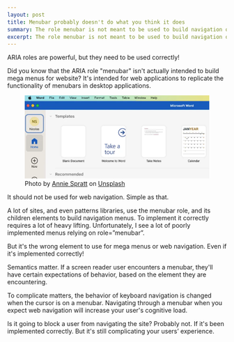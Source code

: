 ```yaml
---
layout: post
title: Menubar probably doesn't do what you think it does
summary: The role menubar is not meant to be used to build navigation on the web. It should be used if you need to copy how menubars work on desktop applications.
excerpt: The role menubar is not meant to be used to build navigation on the web. It should be used if you need to copy how menubars work on desktop applications.
---
```


ARIA roles are powerful, but they need to be used correctly!

Did you know that the ARIA role "menubar" isn't actually intended to build mega menus for website? It's intended for web applications to replicate the functionality of menubars in desktop applications.

<figure>
    <img src="/img/menubar.jpg" alt="Screenshot of Microsoft Word interface on MacOS, showing the menubar.">
    <figcaption class="image-caption"><span>Photo by </span><a href="https://unsplash.com/@anniespratt" rel="">Annie Spratt</a><span> on </span><a href="https://unsplash.com" rel="">Unsplash</a></figcaption>
    </figure>

It should not be used for web navigation. Simple as that.

A lot of sites, and even patterns libraries, use the menubar role, and its children elements to build navigation menus. To implement it correctly requires a lot of heavy lifting. Unfortunately, I see a lot of poorly implemented menus relying on role=”menubar”.

<div class="inline-quote">But it's the wrong element to use for mega menus or web navigation. Even if it's implemented correctly!</div>

Semantics matter. If a screen reader user encounters a menubar, they'll have certain expectations of behavior, based on the element they are encountering.

To complicate matters, the behavior of keyboard navigation is changed when the cursor is on a menubar. Navigating through a menubar when you expect web navigation will increase your user's cognitive load.

Is it going to block a user from navigating the site? Probably not. If it's been implemented correctly. But it's still complicating your users’ experience. 